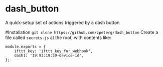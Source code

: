 # dash_button
A quick-setup set of actions triggered by a dash button

#Installation
```git clone https://github.com/zpeterg/dash_button```
Create a file called ```secrets.js``` at the root, with contents like:
```
module.exports = {
    ifttt_key: 'ifttt_key_for_webhook',
    dash1: '19:93:19:39-device-id',
};
```
